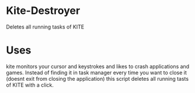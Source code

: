 # Kite-Destroyer
Deletes all running tasks of KITE 

# Uses
kite monitors your cursor and keystrokes and likes to crash applications and games. Instead of finding it in task manager every time you want to close it (doesnt exit from closing the application) this script deletes all running tasts of KITE with a click.
